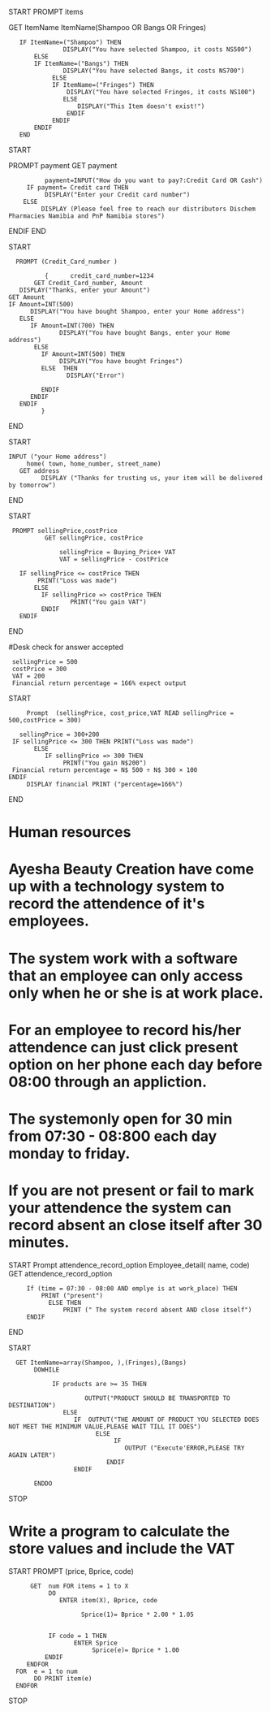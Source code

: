  START PROMPT items

 GET ItemName ItemName(Shampoo OR Bangs OR Fringes) 

       IF ItemName=("Shampoo") THEN 
                   DISPLAY("You have selected Shampoo, it costs NS500") 
           ELSE 
           IF ItemName=("Bangs") THEN 
                   DISPLAY("You have selected Bangs, it costs NS700") 
                ELSE 
                IF ItemName=("Fringes") THEN 
                    DISPLAY("You have selected Fringes, it costs NS100")
                   ELSE
                       DISPLAY("This Item doesn't exist!")
                    ENDIF 
                ENDIF 
           ENDIF 
       END


 START

   PROMPT payment 
      GET payment

              payment=INPUT("How do you want to pay?:Credit Card OR Cash")
         IF payment= Credit card THEN 
              DISPLAY("Enter your Credit card number")
        ELSE
             DISPLAY (Please feel free to reach our distributors Dischem Pharmacies Namibia and PnP Namibia stores")
   ENDIF
  END

START

      PROMPT (Credit_Card_number ) 

              {      credit_card_number=1234
           GET Credit_Card_number, Amount
       DISPLAY("Thanks, enter your Amount") 
    GET Amount
    IF Amount=INT(500) 
          DISPLAY("You have bought Shampoo, enter your Home address") 
       ELSE 
          IF Amount=INT(700) THEN 
                  DISPLAY("You have bought Bangs, enter your Home address") 
           ELSE 
             IF Amount=INT(500) THEN
                  DISPLAY("You have bought Fringes")
             ELSE  THEN 
                    DISPLAY("Error")

             ENDIF
          ENDIF
       ENDIF
             } 
END


START

    INPUT ("your Home address")
         home( town, home_number, street_name) 
       GET address 
             DISPLAY ("Thanks for trusting us, your item will be delivered by tomorrow")
END



START

     PROMPT sellingPrice,costPrice 
              GET sellingPrice, costPrice

                  sellingPrice = Buying_Price+ VAT 
                  VAT = sellingPrice - costPrice

       IF sellingPrice <= costPrice THEN 
            PRINT("Loss was made") 
           ELSE 
             IF sellingPrice => costPrice THEN
                     PRINT("You gain VAT")
             ENDIF
       ENDIF
END



#Desk check for answer accepted 

     sellingPrice = 500 
     costPrice = 300
     VAT = 200
     Financial return percentage = 166% expect output

START

         Prompt  (sellingPrice, cost_price,VAT READ sellingPrice = 500,costPrice = 300) 

       sellingPrice = 300+200 
     IF sellingPrice <= 300 THEN PRINT("Loss was made") 
           ELSE 
              IF sellingPrice => 300 THEN
                   PRINT("You gain N$200")
     Financial return percentage = N$ 500 ÷ N$ 300 × 100 
    ENDIF
         DISPLAY financial PRINT ("percentage=166%") 
END




# Human resources


# Ayesha Beauty Creation have come up with a technology system to record the attendence of it's employees. 
# The system work with a software that an employee can only access only when he or she is at work place.
# For an employee to record his/her attendence can just click present option on her phone each day before 08:00 through an appliction.
# The systemonly open for 30 min from 07:30 - 08:800 each day monday to friday.
# If you are not present or fail to mark your attendence the system can record absent an close itself after 30  minutes.

START 
      Prompt attendence_record_option
       Employee_detail( name, code)
        GET attendence_record_option
     
         If (time = 07:30 - 08:00 AND emplye is at work_place) THEN
             PRINT ("present")
               ELSE THEN 
                   PRINT (" The system record absent AND close itself")
         ENDIF
END







START

      GET ItemName=array(Shampoo, ),(Fringes),(Bangs)
           DOWHILE

                IF products are >= 35 THEN

                         OUTPUT("PRODUCT SHOULD BE TRANSPORTED TO DESTINATION")
                   ELSE 
                      IF  OUTPUT("THE AMOUNT OF PRODUCT YOU SELECTED DOES NOT MEET THE MINIMUM VALUE,PLEASE WAIT TILL IT DOES") 
                            ELSE 
                                 IF
                                    OUTPUT ("Execute'ERROR,PLEASE TRY AGAIN LATER") 
                               ENDIF
                      ENDIF

           ENDDO
STOP

# Write a program to calculate the store values and include the VAT 



START 
     PROMPT (price, Bprice, code)

          GET  num FOR items = 1 to X 
               DO 
                  ENTER item(X), Bprice, code 

                        Sprice(1)= Bprice * 2.00 * 1.05


               IF code = 1 THEN 
                      ENTER Sprice
                           Sprice(e)= Bprice * 1.00 
              ENDIF 
         ENDFOR 
      FOR  e = 1 to num 
           DO PRINT item(e) 
      ENDFOR 
STOP

   
   



